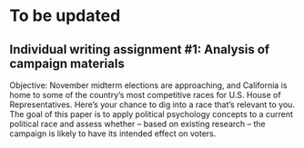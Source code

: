 # To be updated
## Individual writing assignment #1: Analysis of campaign materials 
Objective: November midterm elections are approaching, and California is home to some of the country’s most competitive races for U.S. House of Representatives.  Here’s your chance to dig into a race that’s relevant to you.  The goal of this paper is to apply political psychology concepts to a current political race and assess whether – based on existing research – the campaign is likely to have its intended effect on voters. 
## 
